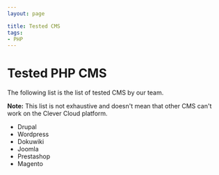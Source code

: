 ```yaml
---
layout: page

title: Tested CMS
tags:
- PHP
---
```


# Tested PHP CMS

The following list is the list of tested CMS by our team.

**Note:** This list is not exhaustive and doesn't mean that other CMS can't work on the Clever Cloud platform.

 - Drupal
 - Wordpress
 - Dokuwiki
 - Joomla
 - Prestashop
 - Magento
